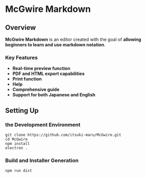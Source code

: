 # McGwire Markdown

## Overview

**McGwire Markdown** is an editor created with the goal of **allowing beginners to learn and use markdown notation**.

### Key Features

- **Real-time preview function**
- **PDF and HTML export capabilities**
- **Print function**
- **Help**
- **Comprehensive guide**
- **Support for both Japanese and English**

## Setting Up

### the Development Environment

```shell
git clone https://github.com/itsuki-maru/McGwire.git
cd McGwire
npm install
electron .
```

### Build and Installer Generation

```
npm run dist
```

